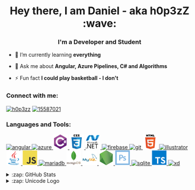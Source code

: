  <h1 align="center">Hey there, I am Daniel - aka h0p3zZ :wave:</h1>
<h3 align="center">I'm a Developer and Student</h3>

- 🌱 I’m currently learning **everything**

- 💬 Ask me about **Angular, Azure Pipelines, C# and Algorithms**

- ⚡ Fun fact **I could play basketball - I don't**

<h3 align="left">Connect with me:</h3>
<p align="left">
<a href="https://twitter.com/h0p3zz" target="blank"><img align="center" src="https://raw.githubusercontent.com/rahuldkjain/github-profile-readme-generator/master/src/images/icons/Social/twitter.svg" alt="h0p3zz" height="30" width="40" /></a>
<a href="https://stackoverflow.com/users/15587021" target="blank"><img align="center" src="https://raw.githubusercontent.com/rahuldkjain/github-profile-readme-generator/master/src/images/icons/Social/stack-overflow.svg" alt="15587021" height="30" width="40" /></a>
</p>

<h3 align="left">Languages and Tools:</h3>
<p align="left"> <a href="https://angular.io" target="_blank"> <img src="https://angular.io/assets/images/logos/angular/angular.svg" alt="angular" width="40" height="40"/> </a> <a href="https://azure.microsoft.com/en-in/" target="_blank"> <img src="https://www.vectorlogo.zone/logos/microsoft_azure/microsoft_azure-icon.svg" alt="azure" width="40" height="40"/> </a> <a href="https://www.w3schools.com/cs/" target="_blank"> <img src="https://raw.githubusercontent.com/devicons/devicon/master/icons/csharp/csharp-original.svg" alt="csharp" width="40" height="40"/> </a> <a href="https://www.w3schools.com/css/" target="_blank"> <img src="https://raw.githubusercontent.com/devicons/devicon/master/icons/css3/css3-original-wordmark.svg" alt="css3" width="40" height="40"/> </a> <a href="https://dotnet.microsoft.com/" target="_blank"> <img src="https://raw.githubusercontent.com/devicons/devicon/master/icons/dot-net/dot-net-original-wordmark.svg" alt="dotnet" width="40" height="40"/> </a> <a href="https://firebase.google.com/" target="_blank"> <img src="https://www.vectorlogo.zone/logos/firebase/firebase-icon.svg" alt="firebase" width="40" height="40"/> </a> <a href="https://git-scm.com/" target="_blank"> <img src="https://www.vectorlogo.zone/logos/git-scm/git-scm-icon.svg" alt="git" width="40" height="40"/> </a> <a href="https://www.w3.org/html/" target="_blank"> <img src="https://raw.githubusercontent.com/devicons/devicon/master/icons/html5/html5-original-wordmark.svg" alt="html5" width="40" height="40"/> </a> <a href="https://www.adobe.com/in/products/illustrator.html" target="_blank"> <img src="https://www.vectorlogo.zone/logos/adobe_illustrator/adobe_illustrator-icon.svg" alt="illustrator" width="40" height="40"/> </a> <a href="https://www.java.com" target="_blank"> <img src="https://raw.githubusercontent.com/devicons/devicon/master/icons/java/java-original.svg" alt="java" width="40" height="40"/> </a> <a href="https://developer.mozilla.org/en-US/docs/Web/JavaScript" target="_blank"> <img src="https://raw.githubusercontent.com/devicons/devicon/master/icons/javascript/javascript-original.svg" alt="javascript" width="40" height="40"/> </a> <a href="https://mariadb.org/" target="_blank"> <img src="https://www.vectorlogo.zone/logos/mariadb/mariadb-icon.svg" alt="mariadb" width="40" height="40"/> </a> <a href="https://www.mongodb.com/" target="_blank"> <img src="https://raw.githubusercontent.com/devicons/devicon/master/icons/mongodb/mongodb-original-wordmark.svg" alt="mongodb" width="40" height="40"/> </a> <a href="https://www.mysql.com/" target="_blank"> <img src="https://raw.githubusercontent.com/devicons/devicon/master/icons/mysql/mysql-original-wordmark.svg" alt="mysql" width="40" height="40"/> </a> <a href="https://nodejs.org" target="_blank"> <img src="https://raw.githubusercontent.com/github/explore/80688e429a7d4ef2fca1e82350fe8e3517d3494d/topics/nodejs/nodejs.png" alt="nodejs" width="40" height="40"/> </a><a href="https://www.photoshop.com/en" target="_blank"> <img src="https://raw.githubusercontent.com/devicons/devicon/master/icons/photoshop/photoshop-line.svg" alt="photoshop" width="40" height="40"/> </a> <a href="https://www.sqlite.org/" target="_blank"> <img src="https://www.vectorlogo.zone/logos/sqlite/sqlite-icon.svg" alt="sqlite" width="40" height="40"/> </a> <a href="https://www.typescriptlang.org/" target="_blank"> <img src="https://raw.githubusercontent.com/devicons/devicon/master/icons/typescript/typescript-original.svg" alt="typescript" width="40" height="40"/> </a> <a href="https://www.adobe.com/products/xd.html" target="_blank"> <img src="https://cdn.worldvectorlogo.com/logos/adobe-xd.svg" alt="xd" width="40" height="40"/> </a> </p>

<details>
  <summary>:zap: GitHub Stats</summary>
   <p><img align="left" src="https://github-readme-stats-lilac-tau.vercel.app/api/?username=h0p3zZ&show_icons=true&hide_border=true&theme=dracula&layout=compact&role=OWNER,ORGANIZATION_MEMBER,COLLABORATOR" alt="h0p3zZ' GitHub Stats" /></p>
 <p>&nbsp;<img align="center" src="https://github-readme-stats-lilac-tau.vercel.app/api/top-langs/?username=h0p3zZ&show_icons=true&hide_border=true&layout=compact&theme=dracula&role=OWNER,ORGANIZATION_MEMBER,COLLABORATOR" alt="h0p3zZ' Most used Languages" /></p>
</details>

<details>
  <summary>:zap: Unicode Logo</summary>
 ⢐⠔⡐⠡⢂⠢⢂⠅⡂⡢⢂⠅⡂⡢⢂⠅⡂⡢⢂⠅⡂⡢⢂⠅⡂⡢⢂⠅⡂⡢⢂⠅⡂⡢⢂⠅⡂⡢⢂⠅⡂⡢⢂⠅⡂⡢⢂⠅⡂⡢⢂⠅⡂⡢⢂⠅⡂⡢⢂⠅⡂⡢
 ⢐⠌⡐⠅⢅⠊⠔⡨⠐⢄⠅⡂⡊⠔⡐⢌⢐⠄⢅⢂⢊⠔⡐⢌⢐⠄⢅⢂⢊⠔⡐⢌⢐⠄⢅⢂⢊⠔⡐⢌⢐⠄⢅⢂⢊⠔⡐⢌⢐⠄⢅⢂⢊⠔⡐⢌⢐⠄⢅⢂⢊⠄
 ⢐⠌⡐⠅⡢⠡⡑⠄⡃⠅⠌⢔⢈⠢⠨⢂⢂⢊⠔⡐⠔⡨⢐⢐⠔⠨⢂⢂⠢⢊⢐⠔⡐⠌⡂⠢⢂⠊⠔⡐⡐⠌⡂⠢⢂⠊⠔⡐⡐⠌⡂⠢⢂⠊⠔⡐⡐⠌⡂⠢⡂⠅
 ⢐⠌⡐⠅⡂⢅⠢⢑⠨⡈⠪⡐⡐⡡⠡⠡⢂⠢⣿⣿⣿⣿⣿⣿⣿⣿⣿⣿⣿⣿⣿⣿⣿⣿⣿⣿⣿⣿⣿⣿⣿⣿⡇⠅⢕⠨⠨⢂⠌⢌⢂⠅⠕⡨⠨⢂⠌⢌⠂⢕⠠⡑
 ⢐⠌⡐⠅⢌⠢⡈⡂⠅⢌⢂⠢⢂⠢⠡⡑⠡⡨⣿⣿⣿⣿⣿⣿⣿⣿⣿⣿⣿⣿⣿⣿⣿⣿⣿⣿⣿⣿⣿⣿⣿⣿⡇⢅⠅⡊⢌⢂⢊⠔⡐⠌⠌⠔⡡⢁⠪⠠⡑⢄⢑⢐
 ⢐⠌⡐⢅⠢⢂⢂⠪⡈⡂⡢⢑⢐⠡⢑⠨⠨⡐⣿⣿⣿⣿⣿⠛⡛⢛⠛⡛⢛⠛⡛⢛⠛⡛⢛⠛⣻⢿⣿⣿⣿⣿⡇⢅⢂⠪⢐⢐⢐⠌⡐⠅⠅⢕⠠⡑⡨⠨⡐⠔⡐⠔
 ⢐⠌⠔⡐⠌⡂⡢⢁⠢⠢⡈⡂⠢⠡⢑⠨⠨⡐⣿⣿⣿⣿⣿⠐⢌⢐⠡⡈⡂⠅⢌⠢⡈⡂⠅⣞⣯⣿⣿⣿⣟⣾⡇⡂⡢⢑⢐⠡⢂⠊⢔⠡⠡⡑⡐⡐⡐⠅⠢⢑⠨⠨
 ⢐⠌⠌⠔⡡⢂⠌⡂⠅⢅⢂⠪⠨⠨⡂⢅⢑⢐⣿⣿⣿⣾⣿⠨⡐⡐⡡⢂⢊⠌⡂⡂⡢⠊⢬⣻⢾⢾⣿⣿⣿⣿⡇⡂⡢⢁⠢⢑⢐⠑⠄⢅⢑⢐⢐⠌⡐⠅⢅⢑⠌⠌
 ⢐⠌⠌⢌⠔⡐⡡⠨⠨⢂⢂⠅⠅⠕⡐⡐⠔⡐⣿⣿⣻⣿⣿⢐⢐⠔⡐⠡⡂⢌⢂⠢⠨⡨⣾⢽⡯⣿⡿⣽⣿⣽⡇⠢⡈⡂⡑⡐⠔⡡⠡⡑⡐⡐⠅⢌⢂⠅⢅⢂⢊⠌
 ⢐⠌⢌⠢⠨⡐⡐⡡⠡⡑⡐⠌⠌⢌⠢⡈⡢⢂⣿⣿⣿⣿⣿⢐⠐⢌⠐⢅⢂⠅⡂⢅⢑⡾⣽⢯⢿⣽⣽⣿⣿⣿⡇⡑⡐⠌⠔⡈⡢⠨⢂⢂⠢⢊⠌⡂⡂⠪⡐⡐⠄⢅
 ⢐⠌⠢⠨⡨⢂⠢⠨⢂⠢⠨⠨⠨⡂⡂⡢⠨⡐⣿⣿⣿⣷⣿⠠⡑⡐⠅⡂⡂⡪⢐⢡⣻⡽⣯⢿⡽⢸⣿⣿⣿⢿⡇⡂⡊⠌⢌⢂⠢⠡⡑⢄⢑⠄⠕⡐⠌⡂⡂⠪⡈⡂
 ⢐⠌⢌⠊⠔⡐⡡⠡⡑⠨⠨⡊⠌⠔⡐⠌⡂⠢⣿⣿⣷⣿⣿⢐⢐⠌⡂⢅⢂⠢⢡⣞⣷⣻⣽⡽⠨⣸⣿⣿⣿⣿⡇⡂⡊⢌⢂⠢⠡⠡⢂⢂⠢⠡⠑⠄⢕⠐⠌⢌⠢⠨
 ⢐⠌⡂⢅⢑⢐⢐⠅⠌⢌⠌⡂⠅⠕⡈⡂⡊⠌⣿⣿⣟⣿⣿⢐⠐⠌⠔⡐⡐⢅⣾⣳⣟⣾⣺⠃⠅⢼⣿⣿⣯⣿⡇⡂⡊⠔⡐⠌⠌⢌⢂⠢⠡⠡⡑⡑⠄⢅⢅⠑⠌⠌
 ⢐⠌⡐⠔⡁⡢⢂⢊⠌⠢⡈⡢⠡⡑⡐⠔⡨⠨⣿⣿⣿⣿⣿⠠⠡⡑⠡⡂⣊⡼⣗⣟⣾⣺⠝⡨⢈⢺⣿⣿⢿⣿⡇⠢⠨⢂⢊⠌⢌⢂⠢⠡⠡⡑⡐⠌⠌⡂⡂⠅⠅⠕
 ⢐⠌⡐⠅⡢⢈⢂⠢⠡⡑⡐⡐⠅⡢⠨⡂⢌⢂⣿⣿⣿⣿⣿⣿⣿⣿⣿⣿⣾⣿⣿⣿⣿⣯⣿⣿⣿⣿⣿⣿⣿⣿⡇⠅⢅⠕⡐⠌⡂⡂⠅⠅⢕⠐⠌⠌⠌⢔⠨⡈⠪⠨
 ⢐⠌⡐⠅⠢⠡⢂⠅⢅⢂⢂⠪⢐⠐⢅⠂⢅⢂⣿⣿⣿⣿⣿⣿⣿⣿⣿⣿⣿⣿⣿⣿⣿⣿⣿⣿⣿⣿⣿⣿⣿⣿⡇⠅⢅⢂⠢⢑⠐⠌⠌⢌⠂⠅⢅⠅⠕⢄⠑⠌⠌⢌
 ⢐⠌⡐⢅⢑⠡⠡⢊⠔⡐⡐⡡⠡⢑⠄⠅⢅⢂⣿⣿⣿⣿⣿⠛⠛⡛⢫⣿⣻⢿⣻⡟⢚⢛⠛⣟⣿⣻⣿⣿⣿⣿⡇⠅⠕⡠⠡⡑⡨⠨⢊⢐⠅⢅⢑⠌⠌⡂⠅⢅⠅⢅
 ⢐⠌⠔⡐⡐⠅⠅⢅⢂⠪⢐⢐⠡⡁⡪⢈⢂⠢⣿⣿⣿⣟⣿⠨⠨⣰⣻⢾⢽⢯⡗⠌⣂⡦⡿⣽⢾⣽⣿⣿⣿⣿⡇⠅⠕⡐⠡⡂⠢⠡⡑⡐⠌⡂⡂⡊⠌⢔⠡⠡⢊⢐
 ⢐⠌⠌⢔⠨⠨⠨⡂⠢⢑⢐⢐⠅⠢⡈⡂⡢⠡⣿⣿⡿⣿⣿⠨⢨⣷⣻⣽⣻⡝⢄⣵⢯⢿⡽⡯⣟⢞⣽⣿⣿⣾⡇⠅⠕⡈⡂⡊⠌⠌⢔⢐⠡⢂⢂⠪⡈⠢⠨⠨⡂⠢
 ⢐⠌⢌⠢⠨⢊⠌⠔⡡⠡⢂⠢⠡⡑⡐⠔⡈⡂⣿⣿⣿⣿⣿⢨⣟⣾⣳⣻⢞⣴⢿⢽⢯⡿⡽⢏⢑⢼⣿⣿⣿⢿⡇⠅⠕⡐⡡⠨⠨⡊⠔⡠⢑⠐⢅⢂⠪⡈⠪⠨⡐⠡
 ⢐⠌⠢⠨⠨⡂⢌⢂⢊⠌⡂⠅⢅⠢⡈⡂⠪⢐⣿⣿⣿⣻⣿⡽⣞⣷⣻⡾⡯⣯⢿⡽⣯⢿⠝⡐⠔⣸⣿⣿⣿⣿⡇⠅⠕⡐⡐⢅⠑⠄⢕⠠⡑⠌⡂⡂⠅⢌⠌⡂⠪⠨
 ⢐⠌⢌⠊⠌⢔⠐⢔⢐⠡⢂⠕⡐⠡⡂⡊⢌⢂⣿⣿⣿⢯⣾⢿⡽⣾⣷⣻⡽⣯⢯⡿⢉⠅⡊⠔⡁⣺⣿⣿⣷⣿⡇⠅⠕⡐⠌⠄⢅⠕⡐⠡⡂⢅⠢⠨⠨⡂⠌⠌⢌⠌
 ⢐⠌⡂⠅⢅⠕⡈⡂⠢⠑⠄⢅⠊⢔⠐⢌⢐⠄⣿⣿⣿⣿⣿⣯⣿⣿⣗⣯⢿⠽⢋⢐⢐⠡⢂⢑⢐⢸⣿⣿⣽⣿⡇⠅⠕⡨⠨⠨⡂⢌⠂⢕⢐⢐⠡⠡⡑⡐⡡⠡⡑⠨
 ⢐⠌⡐⡡⠡⢂⢊⠔⠡⡑⠡⡑⠨⢂⢑⢐⠄⢅⣿⣟⣿⣿⣿⣟⣿⢯⢾⡽⠋⢌⢂⠢⡁⠪⢐⠡⢂⢽⣿⣿⡿⣿⡇⢅⢑⠄⠕⡡⢂⠅⡊⠔⡐⡐⢅⢑⢐⢐⠌⠢⠨⡨
 ⢐⠌⠔⡐⡡⠡⢂⢊⠌⡂⠕⡨⢈⢂⠢⡁⠪⢐⣿⣻⣿⣿⣿⡿⢯⡯⡟⠠⡑⡐⡐⡡⠨⠨⡂⡑⡐⢼⣿⣿⣿⣿⡇⡂⡂⡪⠐⢌⢐⠌⡐⠅⡂⡊⠔⡐⡐⠅⡊⠌⠌⠔
 ⢐⠌⡂⡢⢂⠅⢅⢂⢊⠔⠡⡂⢅⠢⠡⠨⡨⢂⣿⣿⣿⣿⣿⣿⣿⣿⣾⣶⣶⣾⣶⣶⣷⣷⣶⣶⣾⣾⣿⣿⣾⣿⡇⡂⡊⢄⠅⠕⡐⡨⢐⠡⢂⢊⠌⠔⡈⡢⠨⠨⡊⠌
 ⢐⠌⡐⠄⢅⠊⢔⢐⢐⠌⠌⢔⠐⠌⢌⠌⡂⠢⣿⣿⣿⣿⣿⣿⣿⣿⣿⣿⣿⣿⣿⣿⣿⣿⣿⣿⣿⣿⣿⣿⣿⣿⡇⡂⡊⠔⡨⠨⡐⡐⡡⠊⢔⠐⠌⢌⢂⠢⠡⡑⠄⠕
 ⢐⠌⡐⢅⠑⠌⡂⡂⡢⠡⡑⡐⠅⢅⢑⠨⡐⠡⡛⡛⡛⡛⢛⠛⢛⠛⢛⠛⡛⢛⠛⡛⡛⡛⡛⡛⡛⡛⡛⢛⢛⢛⠣⢂⢊⠔⡈⡂⡢⠢⠨⠨⡂⠅⠅⢅⢂⢊⠌⠔⡡⢑
 ⢐⠌⠔⡐⡡⢑⠐⢔⢈⢂⠢⠨⡈⡂⡢⠡⠨⡂⡂⡢⢂⠌⠢⠨⢂⠊⢔⠨⢐⠡⠨⡐⡐⡐⡐⡐⡐⡐⢌⢐⠔⡐⠌⡂⡂⡊⠔⡐⡐⠅⠅⢕⠠⡑⠡⠡⡂⡂⠪⠨⡐⡐
 ⢐⠌⠌⠔⡐⠡⡊⠔⡐⡐⢅⢑⢐⠔⡨⢈⠢⢂⢂⢊⠔⡨⠨⢊⢐⠅⠢⢑⢐⠡⡑⡐⢌⢐⠌⠔⡨⢐⠔⡐⢌⢐⠡⢂⢂⢊⠌⠔⡨⠨⠨⡂⢌⠂⡅⠕⡐⠌⢌⢂⠢⢊
 ⢐⠌⢌⠌⡂⠕⡠⢑⢐⠌⡐⡐⠄⢅⠢⡁⠪⡐⡐⠔⡁⡢⠡⠡⢂⢊⠌⡂⡢⢁⠢⠨⡐⡐⠌⡢⠨⡐⢌⢐⠔⡐⡡⢂⠅⡂⡊⢌⢐⠅⡑⢄⠑⢌⠐⢅⠢⢑⢐⢐⠅⠢
</details>

